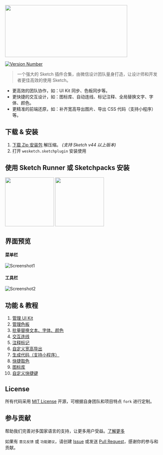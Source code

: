 <img src="https://wximg.gtimg.com/tmt/sketch/miaow.png" width=400 height=170>

[![Version Number](https://img.shields.io/github/release/weixin/WeSketch.svg?style=flat)](https://github.com/weixin/WeSketch/ "Version Number")

> 一个强大的 Sketch 插件合集，由微信设计团队量身打造，让设计师和开发者更佳高效的使用 Sketch。

* 更高效的团队协作，如：UI Kit 同步、色板同步等。
* 更快捷的交互设计，如：图标库、自动连线、标记注释、全局替换文字、字体、颜色。
* 更精准的前端还原，如：补齐宽高导出图片、导出 CSS 代码（支持小程序）等。

## 下载 & 安装

1.  [下载 Zip 安装包](https://github.com/weixin/WeSketch/archive/master.zip) 解压缩。 *(支持 Sketch v44 以上版本)*  
2. 打开 `wesketch.sketchplugin` 安装使用

## 使用 Sketch Runner 或 Sketchpacks 安装


<a href="http://www.sketchrunner.com"><img src="https://user-images.githubusercontent.com/1049575/27900476-1a3ea8a2-6261-11e7-8358-ab6e7f168886.jpg" width="160px"></a> <a href="https://sketchpacks.com/weixin/WeSketch/install"><img src="http://sketchpacks-com.s3.amazonaws.com/assets/badges/sketchpacks-badge-install.png" width="160px"></a>

## 界面预览

#### 菜单栏

![Screenshot1](https://wximg.gtimg.com/tmt/sketch/menu-cn.png)

#### 工具栏

![Screenshot2](https://wximg.gtimg.com/tmt/sketch/toolbar-cn.png)

## 功能 & 教程

1. [管理 UI Kit](https://github.com/weixin/WeSketch/wiki/%E2%92%88-UIkit-Sync)
2. [管理色板](https://github.com/weixin/WeSketch/wiki/%E2%92%89-Color-Sync)
3. [批量替换文本、字体、颜色](https://github.com/weixin/WeSketch/wiki/%E2%92%8A-Advanced-Replace)
4. [交互连线](https://github.com/weixin/WeSketch/wiki/%E2%92%8B-Draw-Link)
5. [注释标记](https://github.com/weixin/WeSketch/wiki/%E2%92%8C-Make-Mark)
6. [自定义宽高导出](https://github.com/weixin/WeSketch/wiki/%E2%92%8D-Advanced-Export)
7. [生成代码（支持小程序）](https://github.com/weixin/WeSketch/wiki/%E2%92%8E-Copy-CSS)
8. [快捷取色](https://github.com/weixin/WeSketch/wiki/%E2%92%8F-Quick-Copy-Color)
9. [图标库](https://github.com/weixin/WeSketch/wiki/%E2%92%90-Icon-Manager)
10. [自定义快捷键](https://github.com/weixin/WeSketch/wiki/%E2%92%91-Shortcuts)

## License

所有代码采用 [MIT License](http://opensource.org/licenses/MIT) 开源，可根据自身团队和项目特点 `fork` 进行定制。  

## 参与贡献

帮助我们完善对多国家语言的支持，让更多用户受益。[了解更多](https://github.com/weixin/WeSketch/wiki/%E2%92%93-Contribution--to-lanauage)
 
如果有 `意见反馈` 或 `功能建议`，请创建 [Issue](https://github.com/weixin/WeSketch/issues) 或发送 [Pull Request](https://github.com/weixin/WeSketch/pulls)，感谢你的参与和贡献。